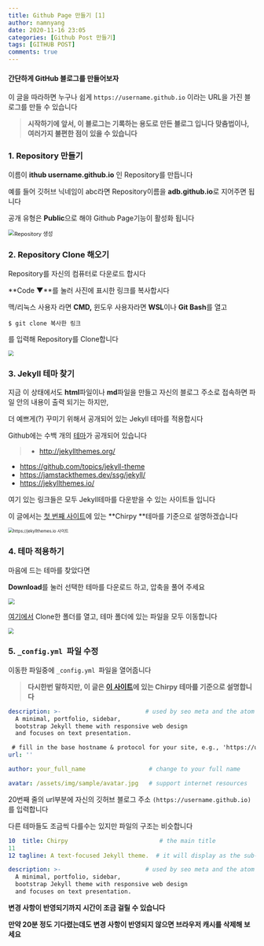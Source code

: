 ```yaml
---
title: Github Page 만들기 [1]
author: namnyang
date: 2020-11-16 23:05
categories: [Github Post 만들기]
tags: [GITHUB POST]
comments: true 
---
```


#### 간단하게 GitHub 블로그를 만들어보자
이 글을 따라하면 누구나 쉽게 `https://username.github.io` 이라는 URL을 가진 블로그를 만들 수 있습니다



>   **시작하기에 앞서, 이 블로그는 기록하는 용도로 만든 블로그 입니다
맞춤법이나, 여러가지 불편한 점이 있을 수 있습니다**



### 1. Repository 만들기

이름이 **ithub username.github.io** 인 Repository를 만듭니다

예를 들어 깃허브 닉네임이 abc라면 Repository이름을 **adb.github.io**로 지어주면 됩니다

공개 유형은 **Public**으로 해야 Github Page기능이 활성화 됩니다

<img src="https://media.discordapp.net/attachments/757834543473623121/780631957246705696/unknown.png" alt="Repository 생성" style="zoom: 78%;" />

### 2. Repository Clone 해오기

Repository를 자신의 컴퓨터로 다운로드 합시다

**Code ▼**를 눌러 사진에 표시한 링크를 복사합시다 

맥/리눅스 사용자 라면 **CMD,** 윈도우 사용자라면 **WSL**이나 **Git Bash**를 열고

```terminal
$ git clone 복사한 링크
```

를 입력해 Repository를 Clone합니다

<img src="https://cdn.discordapp.com/attachments/783321855774687273/784260364153913344/unknown.png" style="zoom: 70%;" />

### 3. Jekyll 테마 찾기

지금 이 상태에서도 **html**파일이나 **md**파일을 만들고 자신의 블로그 주소로 접속하면 파일 안의 내용이 출력 되기는 하지만,

더 예쁘게(?) 꾸미기 위해서 공개되어 있는 Jekyll 테마를 적용합시다

Github에는 수백 개의 [테마](https://github.com/topics/jekyll-theme)가 공개되어 있습니다

> -   http://jekyllthemes.org/
-   https://github.com/topics/jekyll-theme
-   https://jamstackthemes.dev/ssg/jekyll/
-   https://jekyllthemes.io/

여기 있는 링크들은 모두 Jekyll테마를 다운받을 수 있는 사이트들 입니다

 이 글에서는 [첫 번째 사이트](http://jekyllthemes.org/)에 있는 **Chirpy **테마를 기준으로 설명하겠습니다

<img src="https://cdn.discordapp.com/attachments/783321855774687273/784256132659150858/unknown.png" alt="https://jekyllthemes.io 사이트" style="zoom: 60%;" />

### 4. 테마 적용하기

마음에 드는 테마를 찾았다면

**Download**를 눌러 선택한 테마를 다운로드 하고, 압축을 풀어 주세요

<img src="https://cdn.discordapp.com/attachments/783321855774687273/784257750581772328/unknown.png" style="zoom:80%;" />

[여기에서](###2.-repository-clone-해오기) Clone한 폴더를 열고, 테마 폴더에 있는 파일을 모두 이동합니다

<img src="https://media.discordapp.net/attachments/783321855774687273/784268732460433438/unknown.png?width=1070&height=581" style="zoom:70%;" />

### 5. `_config.yml `파일 수정

이동한 파일중에 `_config.yml `파일을 열어줍니다

>   **다시한번 말하지만, 이 글은 [이 사이트](http://jekyllthemes.org/)에 있는 Chirpy 테마를 기준으로 설명합니다**

```yaml
description: >-                        # used by seo meta and the atom feed
  A minimal, portfolio, sidebar,
  bootstrap Jekyll theme with responsive web design
  and focuses on text presentation.

 # fill in the base hostname & protocol for your site, e.g., 'https://username.github.io'
url: ''

author: your_full_name                  # change to your full name

avatar: /assets/img/sample/avatar.jpg   # support internet resources
```

20번째 줄의 url부분에 자신의 깃허브 블로그 주소 `(https://username.github.io)`를 입력합니다

다른 테마들도 조금씩 다를수는 있지만 파일의 구조는 비슷합니다

```yaml
10	title: Chirpy                          # the main title
11	
12 tagline: A text-focused Jekyll theme.  # it will display as the sub-title

description: >-                        # used by seo meta and the atom feed
  A minimal, portfolio, sidebar,
  bootstrap Jekyll theme with responsive web design
  and focuses on text presentation.
```



**변경 사항이 반영되기까지 시간이 조금 걸릴 수 있습니다**

**만약 20분 정도 기다렸는데도 변경 사항이 반영되지 않으면 브라우저 캐시를 삭제해 보세요**

